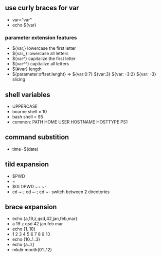 ## use curly braces for var
- var="var"
- echo ${var}
### parameter extension features
- ${var,} lowercase the first letter
- ${var,,} lowercase all letters
- ${var^} capitalize the first letter
- ${var^^} capitalize all letters
- ${#var} length
- ${parameter:offset:lenght} => ${var:0:7} ${var:3} ${var: -3:2} ${var: -3} slicing

## shell variables 
- UPPERCASE
- bourne shell = 10
- bash shell = 95
- common: PATH HOME USER HOSTNAME HOSTTYPE PS1
 
## command substition
- time=$(date)

## tild expansion
- $PWD 
- ~
- $OLDPWD ~+ ~-
- cd ~-; cd ~-; cd ~-  switch between 2 directories

## brace expansion
- echo {a,19,z,qsd,42,jan,feb,mar}
- a 19 z qsd 42 jan feb mar
- echo {1..10}
- 1 2 3 4 5 6 7 8 9 10
- echo {10..1..3}
- echo {a..z}
- mkdir month{01..12}

